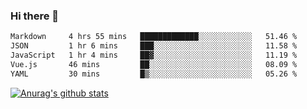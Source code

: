 ### Hi there 👋



<!--
**webB1an/webB1an** is a ✨ _special_ ✨ repository because its `README.md` (this file) appears on your GitHub profile.

Here are some ideas to get you started:

- 🔭 I’m currently working on ...
- 🌱 I’m currently learning ...
- 👯 I’m looking to collaborate on ...
- 🤔 I’m looking for help with ...
- 💬 Ask me about ...
- 📫 How to reach me: ...
- 😄 Pronouns: ...
- ⚡ Fun fact: ...
-->

<!--START_SECTION:waka-->

```txt
Markdown     4 hrs 55 mins   █████████████░░░░░░░░░░░░   51.46 %
JSON         1 hr 6 mins     ███░░░░░░░░░░░░░░░░░░░░░░   11.58 %
JavaScript   1 hr 4 mins     ██▓░░░░░░░░░░░░░░░░░░░░░░   11.19 %
Vue.js       46 mins         ██░░░░░░░░░░░░░░░░░░░░░░░   08.09 %
YAML         30 mins         █▒░░░░░░░░░░░░░░░░░░░░░░░   05.26 %
```

<!--END_SECTION:waka-->


[![Anurag's github stats](https://github-readme-stats.vercel.app/api?username=webB1an&show_icons=true&theme=radical)](https://github.com/anuraghazra/github-readme-stats)

